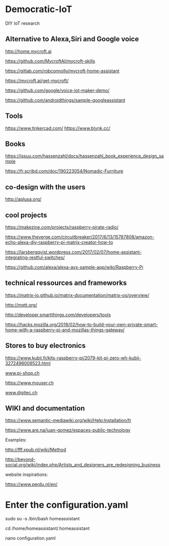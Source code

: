 # Democratic-IoT
DIY IoT research


## Alternative to Alexa,Siri and Google voice

http://home.mycroft.ai

https://github.com/MycroftAI/mycroft-skills

https://gitlab.com/robconnolly/mycroft-home-assistant

https://mycroft.ai/get-mycroft/

https://github.com/google/voice-iot-maker-demo/

https://github.com/androidthings/sample-googleassistant

## Tools

https://www.tinkercad.com/
https://www.blynk.cc/
## Books

https://issuu.com/hassenzahl/docs/hassenzahl_book_experience_design_sample

https://fr.scribd.com/doc/190223054/Nomadic-Furniture

## co-design with the users 

http://aplusa.org/


## cool projects 

https://makezine.com/projects/raspberry-pirate-radio/

https://www.theverge.com/circuitbreaker/2017/6/13/15787808/amazon-echo-alexa-diy-raspberry-pi-matrix-creator-how-to

https://larsbergqvist.wordpress.com/2017/02/07/home-assistant-integrating-restful-switches/

https://github.com/alexa/alexa-avs-sample-app/wiki/Raspberry-Pi

## technical ressources and frameworks

https://matrix-io.github.io/matrix-documentation/matrix-os/overview/

http://mqtt.org/

http://developer.smartthings.com/developers/tools

https://hacks.mozilla.org/2018/02/how-to-build-your-own-private-smart-home-with-a-raspberry-pi-and-mozillas-things-gateway/

## Stores to buy electronics 

https://www.kubii.fr/kits-raspberry-pi/2079-kit-pi-zero-wh-kubii-3272496009523.html

www.pi-shop.ch

https://www.mouser.ch

www.digitec.ch

## WIKI and documentation

https://www.semantic-mediawiki.org/wiki/Help:Installation/fr

https://www.are.na/juan-gomez/espaces-public-technology

Examples: 

http://fff.xpub.nl/wiki/Method

http://beyond-social.org/wiki/index.php/Artists_and_designers_are_redesigning_business

website inspirations:

https://www.perdu.nl/en/


# Enter the configuration.yaml

sudo su -s /bin/bash homeassistant

cd /home/homeassistant/.homeassistant

nano configuration.yaml
